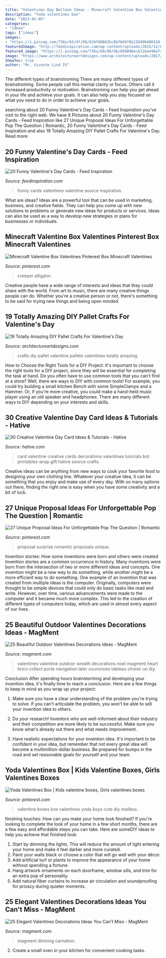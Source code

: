 ```yaml
---
title: "Valentines Day Balloon Ideas - Minecraft Valentine Box Valentines Pinterest Box Minecraft Valentines"
description: "Yoda valentines box"
date: "2023-01-05"
categories:
- "ideas"
tags: ["ideas"]
images:
- "https://i.pinimg.com/736x/63/4f/08/634f08862bc8bfb69f6b158496400310.jpg"
featuredImage: "http://feedinspiration.com/wp-content/uploads/2015/12/Funny-Valentines-Cards.jpg"
featured_image: "https://i.pinimg.com/736x/89/98/96/899896ec6116ee96ef4e13ce5c3f8cc5.jpg"
image: "https://www.architectureartdesigns.com/wp-content/uploads/2017/01/1-39.jpg"
ShowToc: true
author: "Mr. Vicente Lind IV"
---
```



The different types of brainstroming
There are many different types of brainstroming. Some people call this mental clarity or focus. Others call it increased productivity or motivation. Brainstroming can help you get ahead in your life and achieve your goals. It can also help you stay focused on what you need to do in order to achieve your goals.

	

		
searching about 20 Funny Valentine&#039;s Day Cards - Feed Inspiration you've visit to the right web. We have 8 Pictures about 20 Funny Valentine&#039;s Day Cards - Feed Inspiration like 27 Unique Proposal Ideas For Unforgettable Pop The Question | Romantic, 20 Funny Valentine&#039;s Day Cards - Feed Inspiration and also 19 Totally Amazing DIY Pallet Crafts For Valentine&#039;s Day. Read more:
		
    
## 20 Funny Valentine&#039;s Day Cards - Feed Inspiration

<img loading=lazy src="http://feedinspiration.com/wp-content/uploads/2015/12/Funny-Valentines-Cards.jpg" onerror="this.onerror=null;this.src='https://tse3.mm.bing.net/th?id=OIP.EUIIp1ULDYgVisMVozSLhgHaJ4&amp;pid=15.1';" alt="20 Funny Valentine&#039;s Day Cards - Feed Inspiration">

_Source: feedinspiration.com_

>funny cards valentines valentine source inspiration. 

	

What are ideas?
Ideas are a powerful tool that can be used in marketing, business, and creative fields. They can help you come up with new solutions to problems or generate new ideas for products or services. Ideas can also be used as a way to develop new strategies or plans for businesses or individuals.

    
## Minecraft Valentine Box Valentines Pinterest Box Minecraft Valentines

<img loading=lazy src="https://i.pinimg.com/736x/63/4f/08/634f08862bc8bfb69f6b158496400310.jpg" onerror="this.onerror=null;this.src='https://tse4.mm.bing.net/th?id=OIP.mFkuK0EhZbwIcsu8eQCb2QAAAA&amp;pid=15.1';" alt="Minecraft Valentine Box Valentines Pinterest Box Minecraft Valentines">

_Source: pinterest.com_

>creeper alligator. 

	

Creative people have a wide range of interests and ideas that they could share with the world. From art to music, there are many creative things people can do. Whether you're a creative person or not, there's something to be said for trying new things and being open minded.

    
## 19 Totally Amazing DIY Pallet Crafts For Valentine&#039;s Day

<img loading=lazy src="https://www.architectureartdesigns.com/wp-content/uploads/2017/01/1-39.jpg" onerror="this.onerror=null;this.src='https://tse4.mm.bing.net/th?id=OIP.6zL-OVEzpu8U6-w0bTDlnQHaJ6&amp;pid=15.1';" alt="19 Totally Amazing DIY Pallet Crafts For Valentine&#039;s Day">

_Source: architectureartdesigns.com_

>crafts diy pallet valentine pallets valentines totally amazing. 

	

How to Choose the Right Tools for a DIY Project: It's important to choose the right tools for a DIY project, since they will be essential for completing the task at hand.
Do you often have to use common tools that you can't find at a store? Well, there are ways to DIY with common tools! For example, you could try building a small kitchen Bench with some SimpleClamps and a Hammer. Or, if you're more creative, you could make a hand-held music player using an old speaker and headphones. There are many different ways to DIY depending on your interests and skills.

    
## 30 Creative Valentine Day Card Ideas &amp; Tutorials - Hative

<img loading=lazy src="https://hative.com/wp-content/uploads/2014/10/valentine-card-ideas/18-valentine-card-ideas.jpg" onerror="this.onerror=null;this.src='https://tse3.mm.bing.net/th?id=OIP.q4TQcFCQEtA37eTCNez9GwHaLH&amp;pid=15.1';" alt="30 Creative Valentine Day Card Ideas &amp; Tutorials - Hative">

_Source: hative.com_

>card valentine creative cards decorations valentines tutorials bot printables wrap gift hative source crafts. 

	

Creative ideas can be anything from new ways to cook your favorite food to designing your own clothing line. Whatever your creative idea, it can be something that you enjoy and make use of every day. With so many options out there, finding the right one is easy when you have some creativity and a bit of luck.

    
## 27 Unique Proposal Ideas For Unforgettable Pop The Question | Romantic

<img loading=lazy src="https://i.pinimg.com/736x/89/98/96/899896ec6116ee96ef4e13ce5c3f8cc5.jpg" onerror="this.onerror=null;this.src='https://tse4.mm.bing.net/th?id=OIP.BYnOEA5mQaMHX4vgiw9MAAHaLG&amp;pid=15.1';" alt="27 Unique Proposal Ideas For Unforgettable Pop The Question | Romantic">

_Source: pinterest.com_

>proposal surprise romantic proposals unique. 

	

Invention stories: How some inventions were born and others were created
Invention stories are a common occurrence in history. Many inventions were born from the intersection of two or more different ideas and concepts. One invention might be a new way to do something, while another might be a more efficient way to do something. 
One example of an invention that was created from multiple ideas is the computer. Originally, computers were thought to be simple devices that could only do basic tasks like read and write. However, over time, various advancements were made to the computer and it became much more complex. This led to the creation of different types of computers today, which are used in almost every aspect of our lives.

    
## 25 Beautiful Outdoor Valentines Decorations Ideas - MagMent

<img loading=lazy src="https://www.magment.com/wp-content/uploads/2016/11/Valentines-Day-Heart-Wreath-Craft.jpg" onerror="this.onerror=null;this.src='https://tse2.mm.bing.net/th?id=OIP.eSgR030BCL2EB9iWWe5V5QHaJ4&amp;pid=15.1';" alt="25 Beautiful Outdoor Valentines Decorations Ideas - MagMent">

_Source: magment.com_

>valentines valentine outdoor wreath decorations noel magment heart brico collect porte navigation later couronnes tableau choisir un diy. 

	

Conclusion
After spending hours brainstorming and developing your invention idea, it's finally time to reach a conclusion. Here are a few things to keep in mind as you wrap up your project:
1. Make sure you have a clear understanding of the problem you're trying to solve. If you can't articulate the problem, you won't be able to sell your invention idea to others.

2. Do your research! Inventors who are well-informed about their industry and their competition are more likely to be successful. Make sure you know what's already out there and what needs improvement.

3. Have realistic expectations for your invention idea. It's important to be confident in your idea, but remember that not every great idea will become a multimillion-dollar business. Be prepared for bumps in the road and set reasonable goals for yourself and your team.

    
## Yoda Valentines Box | Kids Valentine Boxes, Girls Valentines Boxes

<img loading=lazy src="https://i.pinimg.com/736x/ec/4e/c0/ec4ec0f1e5e52bfa021a5e00e9b75abc.jpg" onerror="this.onerror=null;this.src='https://tse3.mm.bing.net/th?id=OIP.sniDjSjC-EUXllG40MhyJgHaJ3&amp;pid=15.1';" alt="Yoda Valentines Box | Kids valentine boxes, Girls valentines boxes">

_Source: pinterest.com_

>valentine boxes box valentines yoda boys cute diy mailbox. 

	

finishing touches: How can you make your home look finished?
If you're looking to complete the look of your home in a few short months, there are a few easy and affordable steps you can take. Here are someDIY ideas to help you achieve that finished look: 
1. Start by dimming the lights. This will reduce the amount of light entering your home and make it feel darker and more curated. 
2. Paint your walls black or choose a color that will go well with your décor. 
3. Add artificial turf or plants to improve the appearance of your home without spending a fortune. 
4. Hang artwork ornaments on each doorframe, window sills, and trim for an extra pop of personality. 
5. Add natural fiber curtains to increase air circulation and soundproofing for privacy during quieter moments.

    
## 25 Elegant Valentines Decorations Ideas You Can&#039;t Miss - MagMent

<img loading=lazy src="http://magment.com/wp-content/uploads/2016/11/Valentines-Day-Wedding-Centerpiece.jpg" onerror="this.onerror=null;this.src='https://tse3.mm.bing.net/th?id=OIP.9wWqkp_qQ0GZ4KLQv8xSSQHaLH&amp;pid=15.1';" alt="25 Elegant Valentines Decorations Ideas You Can&#039;t Miss - MagMent">

_Source: magment.com_

>magment dinining carnation. 

	

2. Create a small oven in your kitchen for convenient cooking tasks.

